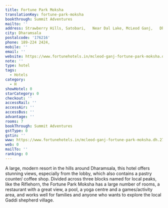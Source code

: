 ```yaml
---
title: Fortune Park Moksha
translationKey: fortune-park-moksha
bookthrough: Summit Adventures
mailto: ''
address: Strawberry Hills, Satobari,   Near Dal Lake, McLeod Ganj,   Dharamsala Cantt
city: Dharamsala
postalcode: '176216'
phone: 189-224 2424,
mobile: ''
email: ''
website: https://www.fortunehotels.in/mcleod-ganj-fortune-park-moksha.dh.27
note: ''
type: hotel
tags:
  - Hotels
category:
  - H
showHotel: 0
starCategory: 0
checkout: ''
accessRail: ''
accessAir: ''
accessBus: ''
advantage: ''
rooms: 7
bookThrough: Summit Adventures
gstType: 0
gstin: ''
www: https://www.fortunehotels.in/mcleod-ganj-fortune-park-moksha.dh.27
web: 0
mailTo: ''
ranking: 0
---
```







A large, modern resort in the hills around Dharamsala, this hotel offers stunning views, especially from the lobby, which also contains a pastry counter/ coffee shop. Divided across three blocks named for local peaks, like the Riflehorn, the Fortune Park Moksha has a large number of rooms, a restaurant with a great view, a pool, a yoga centre and a games/activity area, and works well for families and anyone who wants to explore the local Gaddi shepherd village. 